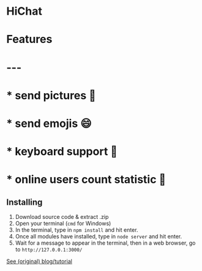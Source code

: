 HiChat
===


# Features
# ---
# * send pictures :sunrise:
# * send emojis :smile:
# * keyboard support :musical_keyboard:
# * online users count statistic :ghost:

Installing
---
1. Download source code & extract .zip
2. Open your terminal (`cmd` for Windows)
3. In the terminal, type in `npm install` and hit enter.
4. Once all modules have installed, type in `node server` and hit enter.
5. Wait for a message to appear in the terminal, then in a web browser, go to `http://127.0.0.1:3000/`

[See (original) blog/tutorial](http://www.cnblogs.com/Wayou/p/hichat_built_with_nodejs_socket.html)
